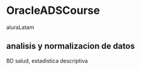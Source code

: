 # OracleADSCourse
aluraLatam

## analisis y normalizacion de datos
BD salud, estadistica descriptiva
